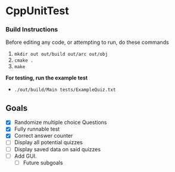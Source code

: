 # CppUnitTest

### Build Instructions
Before editing any code, or attempting to run, do these commands
1. `mkdir out out/build out/arc out/obj`
2. `cmake .`
3. `make`

**For testing, run the example test**
- `./out/build/Main tests/ExampleQuiz.txt`

## Goals
- [X] Randomize multiple choice Questions
- [X] Fully runnable test
- [X] Correct answer counter
- [ ] Display all potential quizzes
- [ ] Display saved data on said quizzes
- [ ] Add GUI.
    - [ ] Future subgoals
